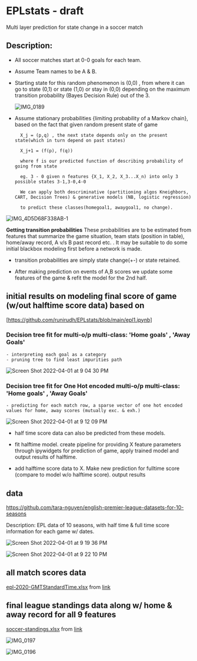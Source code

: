 # EPLstats - draft 
Multi layer prediction for state change in a soccer match


## Description:

- All soccer matches start at 0-0 goals for each team. 

- Assume Team names to be A & B.

- Starting state for this random phenomenon is (0,0) , from where it can go to state 
  (0,1) or state (1,0) or stay in (0,0) depending on the maximum transition probability 
  (Bayes Decision Rule) out of the 3. 
  
  ![IMG_0189](https://user-images.githubusercontent.com/96305841/161407555-29eb74ca-e9ec-431b-9868-b0aa54f0c371.jpg)

- Assume stationary probabilities {limiting probability of a Markov chain}, based on the fact that given random present state of game 

        X_j = (p,q) , the next state depends only on the present state(which in turn depend on past states)
        
        X_j+1 = (f(p), f(q))
        
        where f is our predicted function of describing probability of going from state 
        
        eg. 3 - 0 given n features {X_1, X_2, X_3...X_n) into only 3 possible states 3-1,3-0,4-0 
        
        We can apply both descriminative (partitioning algos Kneighbors, CART, Decision Trees) & generative models (NB, logistic regression)
        
        to predict these classes(homegoal1, awaygoal1, no change).
        
![IMG_4D5D68F338AB-1](https://user-images.githubusercontent.com/96305841/161445203-d0eec127-caf4-442f-b200-c17894b603b3.jpeg)
     

      
**Getting transition probabilities**
  These probabilities are to be estimated from features that 
  summarize the game situation, team stats (position in table), home/away record, A v/s B past record etc. .
  It may be suitable to do some initial blackbox modeling first before a network is made.
  
- transition probabilities are simply state change(+-) or state retained. 

- After making prediction on events of A,B scores we update some features of the game & refit the model for the 2nd half.
 
## initial results on modeling final score of game (w/out halftime score data) based on 
  [https://github.com/runirudh/EPLstats/blob/main/epl1.ipynb] 

### Decision tree fit for multi-o/p multi-class: 'Home goals' , 'Away Goals' 
    - interpreting each goal as a category
    - pruning tree to find least impurities path
![Screen Shot 2022-04-01 at 9 04 30 PM](https://user-images.githubusercontent.com/96305841/161358242-9bf98d16-c4a5-4b6d-bebf-866c21ceceff.png)

### Decision tree fit for One Hot encoded multi-o/p multi-class: 'Home goals' , 'Away Goals'
    - predicting for each match row, a sparse vector of one hot encoded values for home, away scores (mutually exc. & exh.)

![Screen Shot 2022-04-01 at 9 12 09 PM](https://user-images.githubusercontent.com/96305841/161359538-fb7a6234-73b6-4822-9204-d533632253f6.png)


 -  half time score data can also be predicted from these models. 

 -  fit halftime model. create pipeline for providing X feature parameters through ipywidgets for prediction of game,
    apply trained model and output results of halftime.
    
 -  add halftime score data to X. Make new prediction for fulltime score (compare to model w/o halftime score). output results  

## data 
https://github.com/tara-nguyen/english-premier-league-datasets-for-10-seasons

Description: EPL data of 10 seasons, with half time & full time score information for each game w/ dates.


![Screen Shot 2022-04-01 at 9 19 36 PM](https://user-images.githubusercontent.com/96305841/161359888-ee970bb1-915f-4e82-9d0c-80422a7ad53b.png)

![Screen Shot 2022-04-01 at 9 22 10 PM](https://user-images.githubusercontent.com/96305841/161360000-e11a058e-a7d0-4503-88c5-59d61de1628e.png)

## all match scores data
[epl-2020-GMTStandardTime.xlsx](https://github.com/runirudh/EPLstats/files/7877241/epl-2020-GMTStandardTime.xlsx) from [link](https://fixturedownload.com/results/epl-2020)

## final league standings data along w/ home & away record for all 9 features
[soccer-standings.xlsx](https://github.com/runirudh/EPLstats/files/7879089/soccer-standings.xlsx) from [link](https://www.rotowire.com/soccer/league-table.php?season=2020)



  
![IMG_0197](https://user-images.githubusercontent.com/96305841/161445667-6281cd62-1a67-4504-b79c-994f7535968a.jpg)

![IMG_0196](https://user-images.githubusercontent.com/96305841/161445259-94458818-7802-4cb7-9656-d443d8ec7e5f.jpg)
